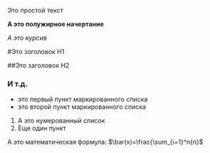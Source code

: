 Это простой текст

**А это полужирное начертание**

*А это курсив*

#Это зоголовок H1

##Это заголовок H2

### И т.д.

- это первый пункт маркированного списка
- это второй пункт маркированного списка

1. А это нумерованный список
2. Еще один пункт

А это математическая формула: $\bar(x)=\frac{\sum_{i=1}^n{n}$
